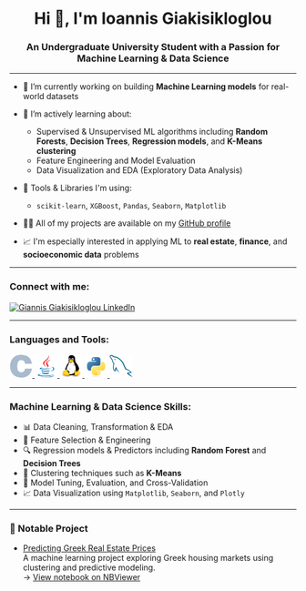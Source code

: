 <h1 align="center">Hi 👋, I'm Ioannis Giakisikloglou</h1>
<h3 align="center">An Undergraduate University Student with a Passion for Machine Learning & Data Science</h3>

---

- 🔭 I’m currently working on building **Machine Learning models** for real-world datasets

- 🌱 I’m actively learning about:
  - Supervised & Unsupervised ML algorithms including **Random Forests**, **Decision Trees**, **Regression models**, and **K-Means clustering**
  - Feature Engineering and Model Evaluation
  - Data Visualization and EDA (Exploratory Data Analysis)

- 🧠 Tools & Libraries I'm using:
  - `scikit-learn`, `XGBoost`, `Pandas`, `Seaborn`, `Matplotlib`

- 👨‍💻 All of my projects are available on my [GitHub profile](https://github.com/giannisgks?tab=repositories)

- 📈 I'm especially interested in applying ML to **real estate**, **finance**, and **socioeconomic data** problems

---

<h3 align="left">Connect with me:</h3>
<p align="left">
  <a href="https://www.linkedin.com/in/giannis-giakisikloglou-6ba572278" target="_blank">
    <img align="center" src="https://raw.githubusercontent.com/rahuldkjain/github-profile-readme-generator/master/src/images/icons/Social/linked-in-alt.svg" alt="Giannis Giakisikloglou LinkedIn" height="30" width="40" />
  </a>
</p>

---

<h3 align="left">Languages and Tools:</h3>
<p align="left">
  <a href="https://www.cprogramming.com/" target="_blank" rel="noreferrer">
    <img src="https://raw.githubusercontent.com/devicons/devicon/master/icons/c/c-original.svg" alt="C" width="40" height="40"/>
  </a>
  <a href="https://www.java.com" target="_blank" rel="noreferrer">
    <img src="https://raw.githubusercontent.com/devicons/devicon/master/icons/java/java-original.svg" alt="Java" width="40" height="40"/>
  </a>
  <a href="https://www.linux.org/" target="_blank" rel="noreferrer">
    <img src="https://raw.githubusercontent.com/devicons/devicon/master/icons/linux/linux-original.svg" alt="Linux" width="40" height="40"/>
  </a>
  <a href="https://www.python.org" target="_blank" rel="noreferrer">
    <img src="https://raw.githubusercontent.com/devicons/devicon/master/icons/python/python-original.svg" alt="Python" width="40" height="40"/>
  </a>
  <a href="https://www.sql.org/" target="_blank" rel="noreferrer">
    <img src="https://raw.githubusercontent.com/devicons/devicon/master/icons/mysql/mysql-original.svg" alt="SQL" width="40" height="40"/>
  </a>
</p>

---

<h3 align="left">Machine Learning & Data Science Skills:</h3>

- 📊 Data Cleaning, Transformation & EDA  
- 📌 Feature Selection & Engineering  
- 🔍 Regression models & Predictors including **Random Forest** and **Decision Trees**  
- 🧠 Clustering techniques such as **K-Means**  
- 🧪 Model Tuning, Evaluation, and Cross-Validation  
- 📈 Data Visualization using `Matplotlib`, `Seaborn`, and `Plotly`

---

<h3 align="left">📁 Notable Project</h3>

- [Predicting Greek Real Estate Prices](https://github.com/giannisgks/Predicting-Greek-Real-Estate-Prices)  
  A machine learning project exploring Greek housing markets using clustering and predictive modeling.  
  → [View notebook on NBViewer](https://nbviewer.org/github/giannisgks/Predicting-Greek-Real-Estate-Prices/blob/main/greek-housing-market-data-analysisFINAL.ipynb)
